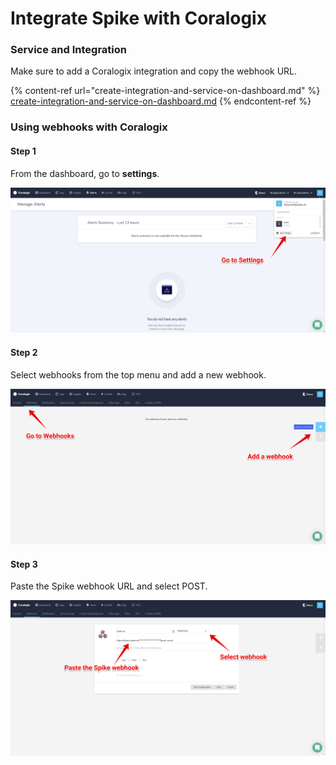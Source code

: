 # Integrate Spike with Coralogix

### Service and Integration

Make sure to add a Coralogix integration and copy the webhook URL.

{% content-ref url="create-integration-and-service-on-dashboard.md" %}
[create-integration-and-service-on-dashboard.md](create-integration-and-service-on-dashboard.md)
{% endcontent-ref %}



### Using webhooks with Coralogix

#### Step 1

From the dashboard, go to **settings**.

![](<../.gitbook/assets/image (110) (1).png>)



#### Step 2

Select webhooks from the top menu and add a new webhook.

![](<../.gitbook/assets/image (105).png>)



#### Step 3

Paste the Spike webhook URL and select POST.

![](<../.gitbook/assets/image (106).png>)
